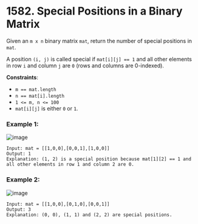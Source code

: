 # 1582. Special Positions in a Binary Matrix

Given an `m x n` binary matrix `mat`, return the number of special positions in `mat`.

A position `(i, j)` is called special if `mat[i][j] == 1` and all other elements in row `i` and column `j` are `0` (rows and columns are 0-indexed).

**Constraints**:
- `m == mat.length`
- `n == mat[i].length`
- `1 <= m, n <= 100`
- `mat[i][j]` is either `0` or `1`.

### Example 1:
![image](https://assets.leetcode.com/uploads/2021/12/23/special1.jpg)
```
Input: mat = [[1,0,0],[0,0,1],[1,0,0]]
Output: 1
Explanation: (1, 2) is a special position because mat[1][2] == 1 and all other elements in row 1 and column 2 are 0.
```

### Example 2:
![image](https://assets.leetcode.com/uploads/2021/12/24/special-grid.jpg)
```
Input: mat = [[1,0,0],[0,1,0],[0,0,1]]
Output: 3
Explanation: (0, 0), (1, 1) and (2, 2) are special positions.
```
